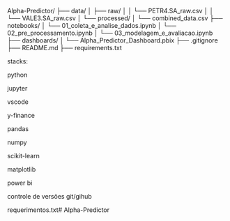 Alpha-Predictor/
├── data/
│   ├── raw/
│   │   └── PETR4.SA_raw.csv
│   │   └── VALE3.SA_raw.csv
│   └── processed/
│       └── combined_data.csv
├── notebooks/
│   └── 01_coleta_e_analise_dados.ipynb
│   └── 02_pre_processamento.ipynb
│   └── 03_modelagem_e_avaliacao.ipynb
├── dashboards/
│   └── Alpha_Predictor_Dashboard.pbix
├── .gitignore
├── README.md
├── requirements.txt

stacks:

python 

jupyter 

vscode 

y-finance 

pandas

numpy

scikit-learn

matplotlib 

power bi 

controle de versões git/gihub 

requerimentos.txt#   A l p h a - P r e d i c t o r  
 